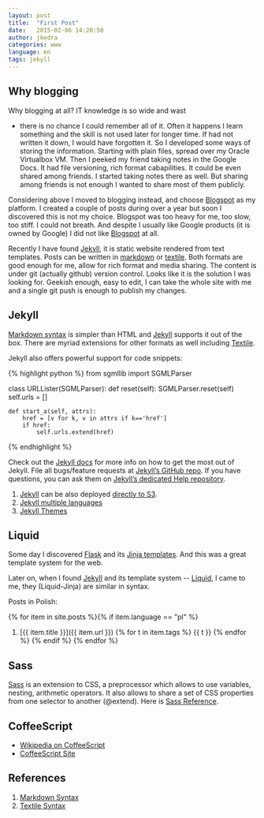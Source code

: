 ```yaml
---
layout: post
title:  "First Post"
date:   2015-02-06 14:20:50
author: jkedra
categories: www
language: en
tags: jekyll
---
```


## Why blogging
Why blogging at all? IT knowledge is so wide and wast
- there is no chance I could remember all of it.
Often it happens I learn something and the skill is not used later
for longer time. If had not written it down, I would have forgotten it.
So I developed some ways of storing the information. Starting with
plain files, spread over my Oracle Virtualbox VM. Then I peeked
my friend taking notes in the Google Docs. It had file versioning,
rich format cabapilities. It could be even shared among friends.
I started taking notes there as well. But sharing among friends
is not enough I wanted to share most of them publicly.

Considering above I moved to blogging instead, and
choose [Blogspot] as my platform. I created a couple of posts
during over a year but soon I discovered this is not my choice.
Blogspot was too heavy for me, too slow, too stiff. I could not
breath.  And despite I usually like Google products
(it is owned by Google) I did not like [Blogspot] at all.

Recently I have found [Jekyll], it is static website rendered
from text templates. Posts can be written in [markdown][md]
or [textile]. Both formats are good enough for me, allow for
rich format and media sharing. The content is under git
(actually github) version control.
Looks like it is the solution I was looking for. Geekish enough,
easy to edit, I can take the whole site with me and a single
git push is enough to publish my changes.

## Jekyll

[Markdown syntax][md] is simpler than HTML and [Jekyll] supports it out of the box.
There are myriad extensions for other formats as well including [Textile]. 

Jekyll also offers powerful support for code snippets:

{% highlight python %}
from sgmllib import SGMLParser

class URLLister(SGMLParser):
	def reset(self):
		SGMLParser.reset(self)
		self.urls = []

	def start_a(self, attrs):
		href = [v for k, v in attrs if k=='href']
		if href:
			self.urls.extend(href)
{% endhighlight %}

Check out the [Jekyll docs][jekyll] for more info on how to get the most out of Jekyll. File all bugs/feature requests at [Jekyll’s GitHub repo][jekyll-gh]. If you have questions, you can ask them on [Jekyll’s dedicated Help repository][jekyll-help].

1. [Jekyll] can be also deployed
   [directly to S3](http://www.jonknapp.com/2013/01/deploying-jekyll-to-s3/).
2. [Jekyll multiple languages][jkyl-lang]
3. [Jekyll Themes](https://github.com/jglovier/jekyll-new)

## Liquid ##

Some day I discovered [Flask](flask.pocoo.org/) and its
[Jinja templates](http://jinja.pocoo.org/docs/dev/templates/).
And this was a great template system for the web.

Later on, when I found [Jekyll] and its template system -- [Liquid],
I came to me, they (Liquid-Jinja) are similar in syntax.

Posts in Polish:

{% for item in site.posts %}{% if item.language == "pl" %}
1. [{{ item.title }}]({{ item.url }}) {% for t in item.tags %} {{ t }} {% endfor %}
{% endif %}
{% endfor %}

## Sass ##
[Sass][sass] is an extension to CSS, a preprocessor which allows to use
variables, nesting, arithmetic operators.
It also allows to share a set of CSS properties from one selector
to another (@extend). Here is [Sass Reference][sassref].

## CoffeeScript ##

* [Wikipedia on CoffeeScript](https://en.wikipedia.org/wiki/CoffeeScript)
* [CoffeeScript Site](http://coffeescript.org/)

## References ##

1. [Markdown Syntax][md]
2. [Textile Syntax][textile]

[blogspot]:    https://www.blogger.com
[jekyll]:      http://jekyllrb.com
[jekyll-gh]:   https://github.com/jekyll/jekyll
[jekyll-help]: https://github.com/jekyll/jekyll-help
[jkyl-lang]:   http://jekyll-langs.liaohuqiu.net/
[liquid]:      http://liquidmarkup.org/
[textile]:     http://redcloth.org/textile
[md]:          http://daringfireball.net/projects/markdown/
[sass]:        http://sass-lang.com/guide
[sassref]:     http://sass-lang.com/documentation/file.SASS_REFERENCE.html

